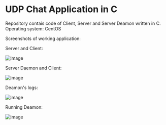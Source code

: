 # UDP Chat Application in C

Repository contais code of Client, Server and Server Deamon written in C.
Operating system: CentOS

Screenshots of working application:

Server and Client:

![image](https://user-images.githubusercontent.com/48219351/111839697-7bcaf700-88fb-11eb-83d8-ce7806cd7f8f.png)


Server Daemon and Client:

![image](https://user-images.githubusercontent.com/48219351/111839712-86858c00-88fb-11eb-8e46-fe3b2104ceb8.png)


Deamon's logs:

![image](https://user-images.githubusercontent.com/48219351/111839746-943b1180-88fb-11eb-949a-dbd5b094cbf7.png)


Running Deamon:

![image](https://user-images.githubusercontent.com/48219351/111839808-af0d8600-88fb-11eb-8dde-ef76c83486b7.png)
